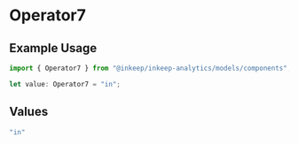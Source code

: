 # Operator7

## Example Usage

```typescript
import { Operator7 } from "@inkeep/inkeep-analytics/models/components";

let value: Operator7 = "in";
```

## Values

```typescript
"in"
```